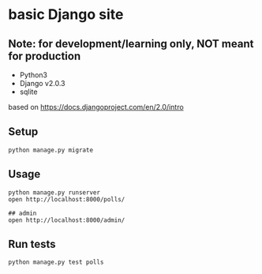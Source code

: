 # basic Django site

## Note: for development/learning only, NOT meant for production 

* Python3 
* Django v2.0.3
* sqlite

based on https://docs.djangoproject.com/en/2.0/intro

## Setup

    python manage.py migrate

## Usage

    python manage.py runserver
    open http://localhost:8000/polls/

    ## admin
    open http://localhost:8000/admin/
    
## Run tests

    python manage.py test polls
